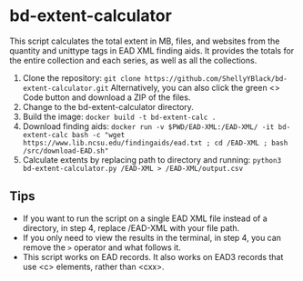 # bd-extent-calculator

This script calculates the total extent in MB, files, and websites from the quantity and unittype tags in EAD XML finding aids. It provides the totals for the entire collection and each series, as well as all the collections. 

1. Clone the repository: `git clone https://github.com/ShellyYBlack/bd-extent-calculator.git` Alternatively, you can also click the green <> Code button and download a ZIP of the files.
2. Change to the bd-extent-calculator directory.
3. Build the image: `docker build -t bd-extent-calc .`
4. Download finding aids: `docker run -v $PWD/EAD-XML:/EAD-XML/ -it bd-extent-calc bash -c "wget https://www.lib.ncsu.edu/findingaids/ead.txt ; cd /EAD-XML ; bash /src/download-EAD.sh"` 
5. Calculate extents by replacing path to directory and running: `python3 bd-extent-calculator.py /EAD-XML > /EAD-XML/output.csv`

## Tips
- If you want to run the script on a single EAD XML file instead of a directory, in step 4, replace /EAD-XML with your file path.
- If you only need to view the results in the terminal, in step 4, you can remove the `>` operator and what follows it.
- This script works on EAD records. It also works on EAD3 records that use \<c\> elements, rather than \<cxx\>.